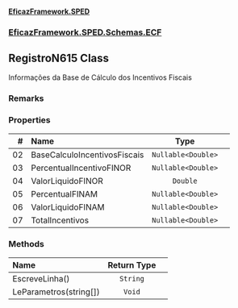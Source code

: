 #### [EficazFramework.SPED](EficazFrameworkSPED.md 'EficazFramework SPED')
### [EficazFramework.SPED.Schemas.ECF](EficazFramework.SPED.Schemas.ECF.md 'EficazFramework.SPED.Schemas.ECF')

## RegistroN615 Class

Informações da Base de Cálculo dos Incentivos Fiscais

### Remarks
### Properties

| # | Name | Type | |
| ---: | :--- | :---: | :--- |
| 02 | BaseCalculoIncentivosFiscais | `Nullable<Double>` |  |
| 03 | PercentualIncentivoFINOR | `Nullable<Double>` |  |
| 04 | ValorLiquidoFINOR | `Double` |  |
| 05 | PercentualFINAM | `Nullable<Double>` |  |
| 06 | ValorLiquidoFINAM | `Nullable<Double>` |  |
| 07 | TotalIncentivos | `Nullable<Double>` |  |
### Methods

| Name | Return Type | |
| :--- | :---: | :--- |
| EscreveLinha() | `String` |  |
| LeParametros(string[]) | `Void` |  |
